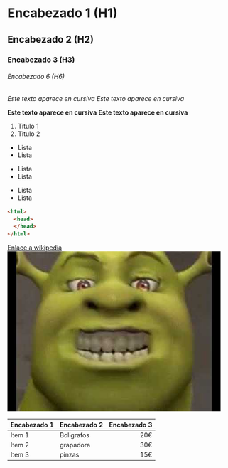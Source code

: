 # Encabezado 1 (H1)
## Encabezado 2 (H2)
### Encabezado 3 (H3)
###### Encabezado 6 (H6)

_Este texto aparece en cursiva_
*Este texto aparece en cursiva*

**Este texto aparece en cursiva**
__Este texto aparece en cursiva__

1. Titulo 1
2. Titulo 2

* Lista
* Lista

- Lista
- Lista

+ Lista
+ Lista

```html
<html>
  <head>
  </head>
</html>
```

[Enlace a wikipedia](https://es.wikipedia.org/wiki/Wikipedia:Portada "Click para ir a la pagina web")
![Imagen Wikipedia](https://github.com/RaulChanez/repasoGitHub/blob/main/risa.jpg "Ver Imagen")

| Encabezado 1 | Encabezado 2 | Encabezado 3 |
| ------------ |:------------ | -----------: |
| Item 1 | Boligrafos | 20€ |
| Item 2 | grapadora | 30€ |
| Item 3 | pinzas | 15€ |  
